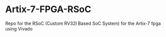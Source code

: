 # Artix-7-FPGA-RSoC
Repo for the RSoC (Custom RV32I Based SoC System) for the Artix-7 fpga using Vivado
